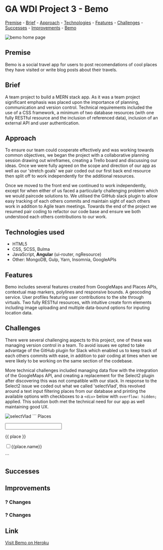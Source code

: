 # GA WDI Project 3 - Bemo
[Premise](#premise "premise") - [Brief](#brief "brief") - [Approach](#approach "approach") - [Technologies](#technologies-used "technologies") - [Features](#features "features") - [Challenges](#challenges "challenges") - [Successes](#successes "successes") - [Improvements](#improvements "improvements") - [Bemo](https://bemo-app.herokuapp.com "Bemo")

<img src="https://i.imgur.com/YSZG3q9.png" alt="bemo home page">

## Premise
Bemo is a social travel app for users to post recomendations of cool places they have visited or write blog posts about their travels.

## Brief
A team project to build a MERN stack app.  As it was a team project significant emphasis was placed upon the importance of planning, communication and version control.  Technical requirements included the use of a CSS framework, a minimum of two database resources (with one fully RESTful resource and the inclusion of referenced data), inclusion of an external API and user authentication.

## Approach
To ensure our team could cooperate effectively and was working towards common objectives, we began the project with a collaborative planning session drawing out wireframes, creating a Trello board and discussing our ideas.  Once we were fully agreed on the scope and direction of our app as well as our 'stretch goals' we pair coded out our first back end resource then split off to work independently for the additional resources.

Once we moved to the front end we continued to work independently, except for when either of us faced a particularly challenging problem which we would paircode solutions to.  We utilised the GitHub slack plugin to allow easy tracking of each others commits and maintain sight of each others work in addition to Agile team meetings.  Towards the end of the project we resumed pair coding to refactor our code base and ensure we both understood each others contributions to our work.

## Technologies used
* HTML5
* CSS, SCSS, Bulma
* JavaScript, **Angular** (ui-router, ngResource)
* Other: MongoDB, Gulp, Yarn, Insomnia, GoogleAPIs

## Features
Bemo includes several features created from GoogleMaps and Places APIs, contextual map markers, polylines and responsive bounds.  A geocoding service.  User profiles featuring user contributions to the site through virtuals.  Two fully RESTful resources, with intuitive create form elements including image uploading and multiple data-bound options for inputing location data.

## Challenges
There were several challenging aspects to this project, one of these was managing version control in a team.  To avoid issues we opted to take advantage of the GitHub plugin for Slack which enabled us to keep track of each others commits with ease, in addition to pair coding at times when we were likely to be working on the same section of the codebase.

More technical challenges included managing data flow with the integration of the GoogleMaps API, and creating a replacement for the Select2 plugin after discovering this was not compatible with our stack.  In response to the Select2 issue we coded out what we called 'selectVlad', this revolved around a text input filtering places from our database and printing the available options with checkboxes to a `<div>` below with `overflow: hidden;` applied.  This solution both met the technical need for our app as well maintaining good UX.

<img src="https://i.imgur.com/h43yFTW.png" alt="selectVlad">
```
<label class="label">Places</label>
    <p><input class="input" name="q" type="text" ng-model="storiesEdit.q"></p>
    <div ng-repeat="place in storiesEdit.story.place">{{ place }}</div>
    <div class="select-place dropdown-content" ng-if="storiesEdit.form.q.$dirty">
      <div class="dropdown-item" ng-show="storiesEdit.form.q.$dirty" ng-hide="!storiesEdit.form.q.$dirty" ng-repeat="place in storiesEdit.places | filter: { name: storiesEdit.q }">
        <p><input ng-click="storiesEdit.togglePlace(place)" type="checkbox" ng-true-value="'{{ place.id }}'" ng-checked="{{ storiesEdit.story.places.includes(place.id) }}">{{place.name}}</p>
      </div>
    </div>
```

## Successes

## Improvements

### ? Changes

### ? Changes

## Link ##
[Visit Bemo on Heroku](https://bemo-app.herokuapp.com "Bemo")
